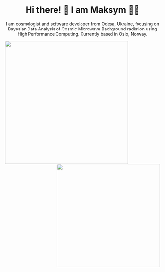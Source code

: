 <h1 align='center'>
  Hi there! 👋 I am Maksym 👨‍💻
</h1>

<p align="center">
  I am cosmologist and software developer from Odesa, Ukraine, focusing on Bayesian Data Analysis of Cosmic Microwave Background radiation using High Performance Computing. Currently based in Oslo, Norway.
 </p>

<table style="width:100%" align="center">
  <tr>
    <a href="#"><img align="left" src="https://github-readme-stats.vercel.app/api?username=maksymbrl&show_icons=true&count_private=true&theme=dracula&hide_border=true" width="400"></a>
    <a href="#"><img align="right" src="https://github-readme-stats.vercel.app/api/top-langs/?username=maksymbrl&layout=compact&theme=dracula&hide_border=true" width="335"/></a>
  </tr>
</table>
